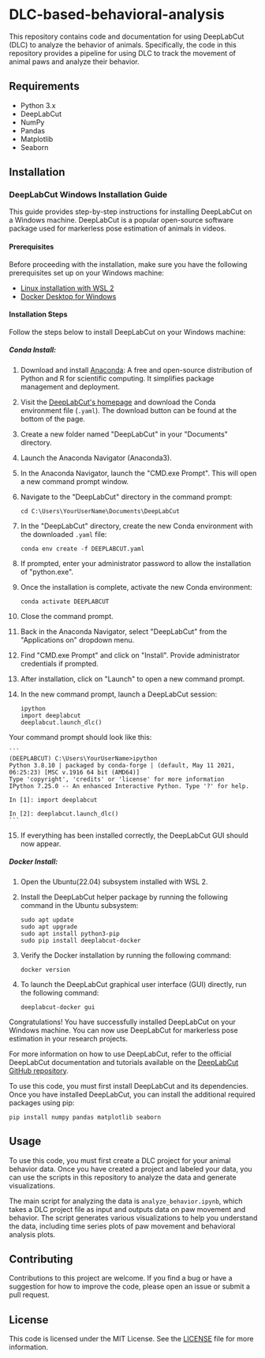 # DLC-based-behavioral-analysis

This repository contains code and documentation for using DeepLabCut (DLC) to analyze the behavior of animals. Specifically, the code in this repository provides a pipeline for using DLC to track the movement of animal paws and analyze their behavior.

## Requirements

- Python 3.x
- DeepLabCut
- NumPy
- Pandas
- Matplotlib
- Seaborn

## Installation

### DeepLabCut Windows Installation Guide

This guide provides step-by-step instructions for installing DeepLabCut on a Windows machine. DeepLabCut is a popular open-source software package used for markerless pose estimation of animals in videos.

#### Prerequisites

Before proceeding with the installation, make sure you have the following prerequisites set up on your Windows machine:

- [Linux installation with WSL 2](https://learn.microsoft.com/en-us/windows/wsl/install)
- [Docker Desktop for Windows](https://www.docker.com/products/docker-desktop/)

#### Installation Steps

Follow the steps below to install DeepLabCut on your Windows machine:

##### Conda Install:

1. Download and install [Anaconda](https://www.anaconda.com/distribution/): A free and open-source distribution of Python and R for scientific computing. It simplifies package management and deployment.
   
2. Visit the [DeepLabCut's homepage](http://www.mackenziemathislab.org/deeplabcut) and download the Conda environment file (`.yaml`). The download button can be found at the bottom of the page.

3. Create a new folder named "DeepLabCut" in your "Documents" directory.

4. Launch the Anaconda Navigator (Anaconda3).

5. In the Anaconda Navigator, launch the "CMD.exe Prompt". This will open a new command prompt window.

6. Navigate to the "DeepLabCut" directory in the command prompt:
   
   ```
   cd C:\Users\YourUserName\Documents\DeepLabCut
   ```

7. In the "DeepLabCut" directory, create the new Conda environment with the downloaded `.yaml` file:

   ```
   conda env create -f DEEPLABCUT.yaml
   ```

8. If prompted, enter your administrator password to allow the installation of "python.exe".

9. Once the installation is complete, activate the new Conda environment:

   ```
   conda activate DEEPLABCUT
   ```

10. Close the command prompt.

11. Back in the Anaconda Navigator, select "DeepLabCut" from the "Applications on" dropdown menu.

12. Find "CMD.exe Prompt" and click on "Install". Provide administrator credentials if prompted.

13. After installation, click on "Launch" to open a new command prompt.

14. In the new command prompt, launch a DeepLabCut session:

    ```
    ipython
    import deeplabcut
    deeplabcut.launch_dlc()
    ```

Your command prompt should look like this:

    ```
    (DEEPLABCUT) C:\Users\YourUserName>ipython
    Python 3.8.10 | packaged by conda-forge | (default, May 11 2021, 06:25:23) [MSC v.1916 64 bit (AMD64)]
    Type 'copyright', 'credits' or 'license' for more information
    IPython 7.25.0 -- An enhanced Interactive Python. Type '?' for help.

    In [1]: import deeplabcut

    In [2]: deeplabcut.launch_dlc()
    ```

15. If everything has been installed correctly, the DeepLabCut GUI should now appear.


##### Docker Install:

1. Open the Ubuntu(22.04) subsystem installed with WSL 2.

2. Install the DeepLabCut helper package by running the following command in the Ubuntu subsystem:
   ```
   sudo apt update
   sudo apt upgrade
   sudo apt install python3-pip
   sudo pip install deeplabcut-docker
   ```

3. Verify the Docker installation by running the following command:
   ```
   docker version
   ```

4. To launch the DeepLabCut graphical user interface (GUI) directly, run the following command:
   ```
   deeplabcut-docker gui
   ```

Congratulations! You have successfully installed DeepLabCut on your Windows machine. You can now use DeepLabCut for markerless pose estimation in your research projects.

For more information on how to use DeepLabCut, refer to the official DeepLabCut documentation and tutorials available on the [DeepLabCut GitHub repository](https://github.com/DeepLabCut/DeepLabCut).

To use this code, you must first install DeepLabCut and its dependencies. Once you have installed DeepLabCut, you can install the additional required packages using pip:

```
pip install numpy pandas matplotlib seaborn
```

## Usage

To use this code, you must first create a DLC project for your animal behavior data. Once you have created a project and labeled your data, you can use the scripts in this repository to analyze the data and generate visualizations.

The main script for analyzing the data is `analyze_behavior.ipynb`, which takes a DLC project file as input and outputs data on paw movement and behavior. The script generates various visualizations to help you understand the data, including time series plots of paw movement and behavioral analysis plots.

## Contributing

Contributions to this project are welcome. If you find a bug or have a suggestion for how to improve the code, please open an issue or submit a pull request.

## License

This code is licensed under the MIT License. See the [LICENSE](LICENSE) file for more information.
